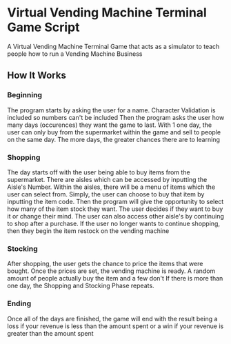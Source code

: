 # Virtual Vending Machine Terminal Game Script
A Virtual Vending Machine Terminal Game that acts as a simulator to teach people how to run a Vending Machine Business
## How It Works
### Beginning
The program starts by asking the user for a name. Character Validation is included so numbers can't be included
Then the program asks the user how many days (occurences) they want the game to last. With 1 one day, the user can only buy from the supermarket within the game and sell to people on the same day. The more days, the greater chances there are to learning
### Shopping
The day starts off with the user being able to buy items from the supermarket. There are aisles which can be accessed by inputting the Aisle's Number. Within the aisles, there will be a menu of items which the user can select from. Simply, the user can choose to buy that item by inputting the item code. Then the program will give the opportunity to select how many of the item stock they want. The user decides if they want to buy it or change their mind. The user can also access other aisle's by continuing to shop after a purchase. If the user no longer wants to continue shopping, then they begin the item restock on the vending machine
### Stocking
After shopping, the user gets the chance to price the items that were bought.
Once the prices are set, the vending machine is ready.
A random amount of people actually buy the item and a few don't
If there is more than one day, the Shopping and Stocking Phase repeats.
### Ending
Once all of the days are finished, the game will end with the result being a loss if your revenue is less than the amount spent or a win if your revenue is greater than the amount spent
